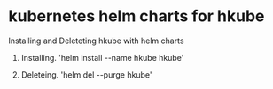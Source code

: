 # kubernetes helm charts for hkube

 Installing and Deleteting hkube with helm charts
 
1. Installing.
   'helm install --name hkube  hkube'

2. Deleteing. 
   'helm del --purge hkube'
